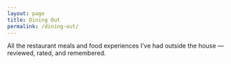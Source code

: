 ```yaml
---
layout: page
title: Dining Out
permalink: /dining-out/
---
```


All the restaurant meals and food experiences I’ve had outside the house — reviewed, rated, and remembered.
